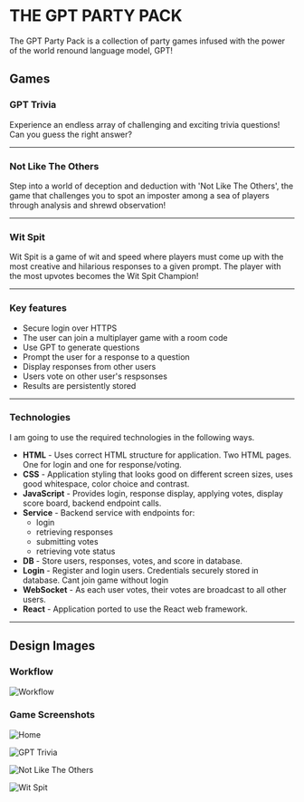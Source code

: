 # THE GPT PARTY PACK

The GPT Party Pack is a collection of party games infused with the power of the world renound language model, GPT!

## Games


### GPT Trivia

Experience an endless array of challenging and exciting trivia questions! Can you guess the right answer?

---

### Not Like The Others

Step into a world of deception and deduction with 'Not Like The Others', the game that challenges you to spot an imposter among a sea of players through analysis and shrewd observation!

---

### Wit Spit

Wit Spit is a game of wit and speed where players must come up with the most creative and hilarious responses to a given prompt. The player with the most upvotes becomes the Wit Spit Champion!

---
### Key features

- Secure login over HTTPS
- The user can join a multiplayer game with a room code
- Use GPT to generate questions
- Prompt the user for a response to a question
- Display responses from other users
- Users vote on other user's respsonses
- Results are persistently stored

---

### Technologies

I am going to use the required technologies in the following ways.

- **HTML** - Uses correct HTML structure for application. Two HTML pages. One for login and one for response/voting.
- **CSS** - Application styling that looks good on different screen sizes, uses good whitespace, color choice and contrast.
- **JavaScript** - Provides login, response display, applying votes, display score board, backend endpoint calls.
- **Service** - Backend service with endpoints for:
  - login
  - retrieving responses
  - submitting votes
  - retrieving vote status
- **DB** - Store users, responses, votes, and score in database.
- **Login** - Register and login users. Credentials securely stored in database. Cant join game without login
- **WebSocket** - As each user votes, their votes are broadcast to all other users.
- **React** - Application ported to use the React web framework.

---

## Design Images

### Workflow
![Workflow](gpt-party-pack/gpt-party-pack-2.png)

### Game Screenshots
![Home](gpt-party-pack/gpt-party-pack-3.png)

![GPT Trivia](gpt-party-pack/gpt-party-pack-4.png)

![Not Like The Others](gpt-party-pack/gpt-party-pack-5.png)

![Wit Spit](gpt-party-pack/gpt-party-pack-6.png)

